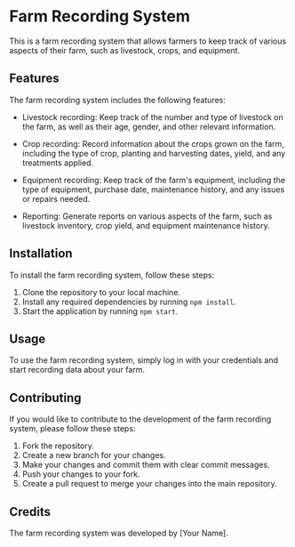 # Farm Recording System

This is a farm recording system that allows farmers to keep track of various aspects of their farm, such as livestock, crops, and equipment.

## Features

The farm recording system includes the following features:

- Livestock recording: Keep track of the number and type of livestock on the farm, as well as their age, gender, and other relevant information.

- Crop recording: Record information about the crops grown on the farm, including the type of crop, planting and harvesting dates, yield, and any treatments applied.

- Equipment recording: Keep track of the farm's equipment, including the type of equipment, purchase date, maintenance history, and any issues or repairs needed.

- Reporting: Generate reports on various aspects of the farm, such as livestock inventory, crop yield, and equipment maintenance history.

## Installation

To install the farm recording system, follow these steps:

1. Clone the repository to your local machine.
2. Install any required dependencies by running `npm install`.
3. Start the application by running `npm start`.

## Usage

To use the farm recording system, simply log in with your credentials and start recording data about your farm.

## Contributing

If you would like to contribute to the development of the farm recording system, please follow these steps:

1. Fork the repository.
2. Create a new branch for your changes.
3. Make your changes and commit them with clear commit messages.
4. Push your changes to your fork.
5. Create a pull request to merge your changes into the main repository.

## Credits

The farm recording system was developed by [Your Name].
